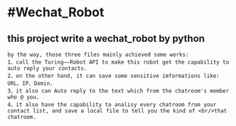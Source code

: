 #Wechat_Robot
=========================================
this project write a wechat_robot by python
--------------------------------------------------
    by the way, those three files mainly achieved some works:
    1、call the Turing——Robot API to make this robot get the capability to auto reply your contacts.
    2、on the other hand, it can save some sensitive imformations like: URL、IP、Domin.
    3、it also can Auto reply to the text which from the chatroom's member who @ you.
    4、it also have the capability to analisy every chatroom from your contact list, and save a local file to tell you the kind of <br/>that chatroom.
